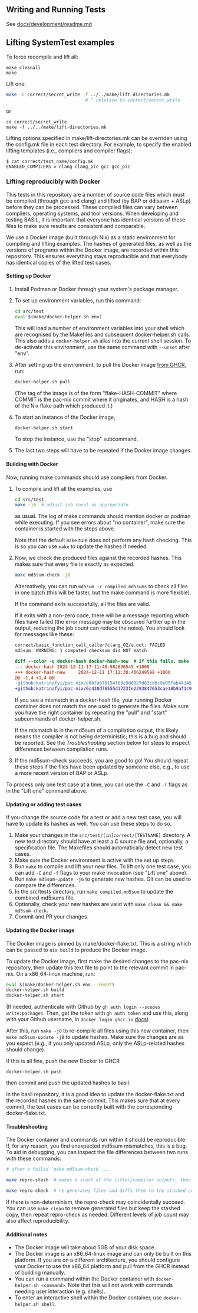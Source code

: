 ## Writing and Running Tests

See [docs/development/readme.md](../../docs/development/readme.md)

## Lifting SystemTest examples

To force recompile and lift all:
```
make cleanall 
make
```

Lift one:
```bash
make -C correct/secret_write -f ../../make/lift-directories.mk
                              # ^ relative to correct/secret_write
```
or
```
cd correct/secret_write
make -f ../../make/lift-directories.mk
```

Lifting options specified in make/lift-directories.mk can be overriden using the config.mk file in each
test directory. For example, to specify the enabled lifting templates (i.e., compilers and compiler flags):
```
$ cat correct/test_name/config.mk
ENABLED_COMPILERS = clang clang_pic gcc gcc_pic
```

### Lifting reproducibly with Docker

This tests in this repository are a number of source code files which must be
compiled (through gcc and clang) and lifted (by BAP or ddisasm + ASLp)
before they can be processed.
These compiled files can vary between compilers, operating systems, and tool versions.
When developing and testing BASIL, it is important that everyone has identical
versions of these files to make sure results are consistent and comparable.

We use a Docker image (built through Nix) as a static
environment for compiling and lifting examples.
The hashes of generated files, as well as the versions of programs within the Docker image, 
are recorded within this repository.
This ensures everything stays reproducible and that everybody has identical copies of
the lifted test cases.

#### Setting up Docker
1. Install Podman or Docker through your system's package manager.
2. To set up environment variables, run this command:
   ```bash
   cd src/test
   eval $(make/docker-helper.sh env)
   ```
   This will load a number of environment variables into your shell which are
   recognised by the Makefiles and subsequent docker-helper.sh calls.
   This also adds a `docker-helper.sh` alias into the current shell session.
   To de-activate this environment, use the same command with `--unset` after "env".

3. After setting up the environment, to pull the Docker image [from GHCR](https://github.com/UQ-PAC/BASIL/pkgs/container/basil-tools-docker), run:
   ```bash
   docker-helper.sh pull
   ```
   (The tag of the image is of the form "flake-HASH-COMMIT"
   where COMMIT is the pac-nix commit where it originates,
   and HASH is a hash of the Nix flake path which produced it.)

5. To start an instance of the Docker image,
   ```bash
   docker-helper.sh start
   ```
   To stop the instance, use the "stop" subcommand.

6. The last two steps will have to be repeated if the Docker image changes.

#### Building with Docker

Now, running make commands should use compilers from Docker.

1. To compile and lift all the examples, use
   ```bash
   cd src/test
   make -j6  # adjust job count as appropriate
   ```
   as usual.
   The log of make commands should mention docker or podman
   while executing. If you see errors about "no container",
   make sure the container is started with the steps above.

   Note that the default `make` rule does not perform any hash checking.
   This is so you can use `make` to update the hashes if needed.

3. Now, we check the produced files against the recorded hashes.
   This makes sure that every file is exactly as expected.
   ```bash
   make md5sum-check -j6
   ```
   Alternatively, you can run `md5sum -c compiled.md5sums`
   to check all files in one batch
   (this will be faster, but the make command is more flexible).

   If the command exits successfully, all the files are valid.
   
   If it exits with a non-zero code, there will be a message reporting which files have failed
   (the error message may be obscured further up in the output,
   reducing the job count can reduce the noise).
   You should look for messages like these:
   ```bash
   correct/basic_function_call_caller/clang_O2/a.out: FAILED
   md5sum: WARNING: 1 computed checksum did NOT match
   ```
   ```diff
   diff --color -u docker-hash docker-hash-new  # if this fails, make sure your docker image is up-to-date.
   --- docker-hash 2024-12-11 17:11:48.982896545 +1000
   +++ docker-hash-new     2024-12-11 17:12:30.406249598 +1000
   @@ -1,4 +1,4 @@
   -github:katrinafyi/pac-nix/e6b7a676154f08c9d6027d83cd6c9e05fab44145#basil-tools-docker
   +github:katrinafyi/pac-nix/6c430d76555d1723fe2293847653cae18b9af1c9#basil-tools-docker
   ```
   If you see a mismatch in a docker-hash file, your running Docker container does not match
   the one used to generate the files. Make sure you have the right container by repeating
   the "pull" and "start" subcommands of docker-helper.sh.

   If the mismatch is in the md5sum of a compilation output, this likely means the
   compiler is not being deterministic;
   this is a bug and should be reported.
   See the _Troubleshooting_ section below for steps to inspect differences between
   compilation runs.

5. If the md5sum-check succeeds, you are good to go!
   You should repeat these steps if the files have been updated by someone else,
   e.g., to use a more recent version of BAP or ASLp.

To process only one test case at a time, you can use the `-C`
and `-f` flags as in the "Lift one" command above.

#### Updating or adding test cases
If you change the source code for a test or add a new test case,
you will have to update its hashes as well. You can use these steps to do so.

1. Make your changes in the `src/test/[in]correct/[TESTNAME]` directory.
   A new test directory should have at least a C source file
   and, optionally, a specification file.
   The Makefiles should automatically detect new test cases.
3. Make sure the Docker environment is active with the set up steps.
4. Run `make` to compile and lift your new files.
   To lift only one test case, you can add `-C` and `-f` flags
   to your make invocation (see "Lift one" above).
5. Run `make md5sum-update -j6` to generate new hashes.
   Git can be used to compare the differences.
6. In the src/tests directory, run `make compiled.md5sum` to update the combined md5sums file.
7. Optionally, check your new hashes are valid with `make clean && make md5sum-check`.
8. Commit and PR your changes.

#### Updating the Docker image

The Docker image is pinned by make/docker-flake.txt.
This is a string which can be passed to `nix build` to produce the Docker image.

To update the Docker image, first make the desired changes
to the pac-nix repository,
then update this text file to point to the
relevant commit in pac-nix.
On a x86_64-linux machine, run:
```bash
eval $(make/docker-helper.sh env --reset)
docker-helper.sh build
docker-helper.sh start
```
(If needed, authenticate with Github by `gh auth login --scopes write:packages`.
Then, get the token with `gh auth token`
and use this, along with your Github username,
in `docker login ghcr.io` [docs](https://docs.github.com/en/packages/working-with-a-github-packages-registry/working-with-the-container-registry))

After this, run `make -j8` to re-compile all files using this new container, then `make md5sum-update -j8` to
update hashes.
Make sure the changes are as you expect (e.g., if you only updated ASLp, only the ASLp-related
hashes should change).

If this is all fine, push the new Docker to GHCR
```
docker-helper.sh push
```
then commit and push the updated hashes to basil.

In the basil repository, it is a good idea to update the docker-flake.txt
and the recorded hashes in the same commit.
This makes sure that at every commit, the test cases can be correctly
built with the corresponding docker-flake.txt.

#### Troubleshooting

The Docker container and commands run within it should be reproducible.
If, for any reason, you find unexpected md5sum mismatches,
this is a bug.
To aid in debugging,
you can inspect the file differences between two runs with these commands:
```bash
# after a failed `make md5sum-check`...

make repro-stash  # makes a stash of the lifter/compiler outputs, then cleans the directories

make repro-check  # re-generates files and diffs them to the stashed copy
```
If there is non-determinism, the repro-check may coincidentally succeed.
You can use `make clean` to remove generated files but keep the stashed copy,
then repeat repro-check as needed.
Different levels of job count may also affect reproducibility.

#### Additional notes

- The Docker image will take about 5GB of your disk space.
- The Docker image is an x86_64-linux image and can only be built on this platform.
  If you are on a different architecture,
  you should configure your Docker to use the x86_64 platform and pull from the GHCR
  instead of building manually.
- You can run a command within the Docker container with `docker-helper.sh <command>`.
  Note that this will not work with commands needing user interaction (e.g. shells).
- To enter an interactive shell within the Docker container, use `docker-helper.sh shell`.

